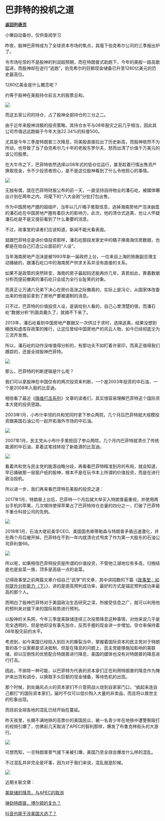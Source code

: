# 巴菲特的投机之道

[**返回列表页**](/gzh/政事堂2019)

小懒自动备份，仅供查阅学习

  

昨夜，股神巴菲特成为了全球资本市场的焦点，其麾下伯克希尔公司的三季报出炉了。

  

令市场吃惊的不是股神的利润超预期，而在特朗普式助跑下，今年的美股一路高歌猛进，而股神却在逆行“逃跑”，伯克希尔的巨额现金储备已升至1280亿美元的历史最高位。

  

1280亿美金是什么概念呢？

  

约等于股神在美股持仓前五大的股票总和。  

  

![](https://mmbiz.qpic.cn/mmbiz_png/rxhS23yu8cN7LBjl1yRunGIHJyPtM4A3QNSddFlh5cINXBcTh5N8KKhibeEUz7HsnCQIzuz2IFP1MHgTBy5SFCg/640?wx_fmt=png)

  

而这五家公司的持仓，占了股神全部持仓的三分之二。

  

由于近年来股神消极的投资策略，其持仓水平与08年股灾之前几乎相当，因此其公司市值远远跑输于今年大涨22.34%的标普500。

  

尤其是今年三季度特朗普三次降息，将美股直接拉出了历史新高，而股神依然不为所动，也导致了当了伯克希尔几十年的老股东罗尔夫，怒而出清了价值千万美元的该公司股票。

  

在大牛市之下，巴菲特依然选择以08年式的低仓位运行，甚至趁着行情出售资产换取现金，令不少投资者担心，是不是这位股神看到了什么令他担心的事情。

  

![](https://mmbiz.qpic.cn/mmbiz_png/rxhS23yu8cN7LBjl1yRunGIHJyPtM4A3BbOVWWAXhDmsgfNFcmW00GZro1PZ6LukDJ39hV56pw4aOz5TQTPJ6Q/640?wx_fmt=png)

  

无独有偶，就在巴菲特财报公布的前一天，一直坚持自持物业的潘石屹，被媒体曝出计划在两年之内，将麾下的“八大金刚”分批打包出售。

  

作为中国房地产圈的超级IP，当年以几斤橘子套取信息，逃掉海南房地产泡沫崩盘的潘石屹在中国房地产圈有着巨大的影响力，此次，他的清仓式逃离，也让人怀疑潘石屹是不是又提前看到了什么重要的消息。

  

不过，政事堂的读者们应该知道，新闻不能光看表面。

  

就跟巴菲特总是讲价值投资那样，潘石屹那段发家史中的橘子换南海住房数据，也都是在给自己打造公众面前的“人设”。  

  

当年海南房地产泡沫是被1993年新一届政府上台，一位来自上海的铁腕副总理主动捅破的，跟潘石屹口中的海南房产供求关系并没有直接的关系。

  

如果不是政策的突然转变，海南的房子最起码还能再炒几年，真若如此，靠着数据分析而提前撤离的潘石屹只会成为全行业耻笑的对象。

  

而真正让万通六兄弟下决心在房价高涨之际撤离的，实际上是冯仑，从国家体改委出来的他提前拿到了房地产要被遏制的消息。

  

只不过，巴菲特的价值投资人设，是装给别人看的，自己心里清楚的很，而潘石屹“数据分析”的面具戴久了，就摘不下来了。  

  

2013年，潘石屹看到中国房地产数据又一次供过于求时，选择逃离，结果没想到棚改和虚库存政策的推行，让这位曾经中国房地产的风云人物，如今已经彻底沦为三流开发商。  

  

所以，潘石屹的动作没啥值得分析的，有那功夫不如盯着许家印，而真正值得我们跟踪的，还是全球股神巴菲特。  

  

![](https://mmbiz.qpic.cn/mmbiz_jpg/rxhS23yu8cN7LBjl1yRunGIHJyPtM4A3NPEqib3obibLe2EHHHH1Tddakz9XnGQ5cWia5sialy3gQ7icPBIYh41fkgA/640?wx_fmt=jpeg)

  

那么，巴菲特的判断逻辑是什么呢？  

  

我们可以拿股神在中国仅有的两次投资来判断，一个是2003年投资的中石油，一个是2008年入股的比亚迪。

  

相信看了最近《[降维打击系列](http://mp.weixin.qq.com/s?__biz=Mzg3MDMwNDIyOA==&mid=2247484242&idx=1&sn=e6bc342c7b5dec758bc651db1f29c9fb&chksm=ce8e93d9f9f91acf4f5ff9a539c8368f8b23fba97581a24e42897e09dab5fd67ef2704555ea4&scene=21#wechat_redirect)》文章的读者们，其实很容易理解巴菲特这个国际资本大佬的投资思路。

  

2003年1月，小布什率领的共和党同时拿下参众两院，几个月后巴菲特就大规模投资跟美国石油公司一起开拓海外市场的中石油。

  

![](https://mmbiz.qpic.cn/mmbiz_jpg/rxhS23yu8cN7LBjl1yRunGIHJyPtM4A3okqxiaaohToPaxia02GHx5MjleITyoiaHC1UYqr0BibItRNHMLUPxOotPw/640?wx_fmt=jpeg)

  

2007年1月，民主党从小布什手里抢回了参众两院，几个月内巴菲特就清仓了传统能源的中石油，拿着这笔钱转投了新能源的比亚迪。

  

![](https://mmbiz.qpic.cn/mmbiz_jpg/rxhS23yu8cN7LBjl1yRunGIHJyPtM4A3HTIiccgKf9GK4lF9VNfHEwuib5icu0DqW2uS5t889iapoBIIlkOfRgComA/640?wx_fmt=jpeg)

  

看着共和党与民主党的能源战略分歧，再看看巴菲特精准到月的布局，就会知道，早已捅破那一层窗户纸的股神，根本不是在玩书本上所谓的价值投资，而是在进行政治投机。  

  

所以进一步，我们再来看巴菲特在美股的投资之道：

  

2017年1月，特朗普上台后，巴菲特一个月后就大举买入特朗普最重视，并使用两台手机的苹果，几次增持使得苹果占了巴菲特持仓总量的四分之一，打破了巴菲特不重仓科技公司的先例。

  

![](https://mmbiz.qpic.cn/mmbiz_jpg/rxhS23yu8cN7LBjl1yRunGIHJyPtM4A3jQVRrAzDSPGNYR5eNKxlyoAzACZCgIicicEmCEgskFibD68MBqqmmxY7Q/640?wx_fmt=jpeg)

  

2018年1月，石油大佬前美孚CEO、美国国务卿蒂勒森与特朗普矛盾迅速激化，并在两个月后被开掉。巴菲特在不到一年内就清仓式甩卖了作为第一大股东的石油公司菲利普66。

  

![](https://mmbiz.qpic.cn/mmbiz_jpg/rxhS23yu8cN7LBjl1yRunGIHJyPtM4A3R71tqqoYia7icqHfEEtIPP8Yb7vSGEWTpkBBHyGQZL4suuo210VsWTsA/640?wx_fmt=jpeg)

  

所以呢，如果相信巴菲特投资是所谓的价值投资，不管他江湖地位有多高，归根结底也是韭菜一族，顶多是高级一点的韭菜。  

  

记得政事堂之前两篇文章介绍自己“武学”的文章，其中讲招数的下篇《[政事堂：如何提升分析能力（下）](http://mp.weixin.qq.com/s?__biz=MzAwMzU1ODAwOQ==&mid=2650332745&idx=1&sn=ec1c216c4bf36c00fa0ccff4d36d5dc1&chksm=8335215fb442a8492b5d04ca01dba4503b869abb11c25260ca0b9c129f69464f70b62cf18001&scene=21#wechat_redirect)》，讲的是提高预判成功率，最好的方式是锚定预判成功率最高的那个人。

  

而明白了股神巴菲特对于美国政治生态研究之深，所接受信息之广，就可以利用他的预判来对接下来的国际局势进行预判。

  

以股神的关系网，今年三季度美联储连续三次投票降息这种事情，对他来说几乎是完全透明的，但是他却没有事先加仓，反而手握的现金进一步增加，空仓率保持着08年股灾前的水平。

  

考虑到，如今美国已经陷入到巨大的撕裂当中，掌握着国际资本的民主党对于特朗普的各个议案都是坚决抵制，但是在降息的问题上，民主党能够施加影响的美联储，却以压倒性的优势配合特朗普进行降息，美国的媒体也没有对特朗普的降息进行打击。  

  

因此，不排除一种可能，以巴菲特为代表的资本家们正在利用特朗普的降息作为掩护来出货和调仓，以换取手头巨额的现金储备，等待危机的出现。

  

那个时候，到处煽风点火的资本家们不介意把战火烧到自家家门口，“疯起来连自己都打”的国际资本家们，届时不仅可以低价购入大量的非卖品，而且将以救世主的形象出现。

  

而目前全球各地的混乱已经开始在蔓延。

  

昨天夜里，长期不满地铁的高票价的美国民众，被一名青少年在地铁中遭警察殴打的视频引爆了，仿佛前几天取消了APEC的智利那样，爆发了布鲁克林街头的大游行。

  

![](https://mmbiz.qpic.cn/mmbiz_jpg/rxhS23yu8cN7LBjl1yRunGIHJyPtM4A3NOKAh43vuK4VrHviakIVTK9ZKqlz7RgEyLfviaSw6mO9OXY1pE8gsYow/640?wx_fmt=jpeg)

  

可想而知，一旦特朗普景气接下来被引爆，美国乃至全球会爆发什么样的混乱。  

  

不过混乱并非完全是坏事，因为对于我们来说，混乱就是阶梯。

  

![](https://mmbiz.qpic.cn/mmbiz_jpg/rxhS23yu8cPp0iaKAfe0ZsWfgGcY72o9Nror8TicrtnlDsqzY7y4Kum4fM3X0FMEGlbvm9HvZUiaETSnLt4DHNLbQ/640?wx_fmt=jpeg)

  

近期关联文章：  

[美联储的降息，与APEC的取消](http://mp.weixin.qq.com/s?__biz=MzAwMzU1ODAwOQ==&mid=2650332986&idx=1&sn=effad8a301890ad52d37536479d99fdf&chksm=8335202cb442a93a5de81712c85a26bbcc40a9d650d5ac8ff2a7a29196d5311cea6dffe91f34&scene=21#wechat_redirect)  

[弹劾特朗普，博尔顿的复仇？](http://mp.weixin.qq.com/s?__biz=MzAwMzU1ODAwOQ==&mid=2650332990&idx=1&sn=0d6e74fbdda376a976243c73dd3caa4d&chksm=83352028b442a93eb4d07ba16753b01d66681b06fa0925e9b921c9b412deb19dc8e57889c58d&scene=21#wechat_redirect)  

[抖音也能干涉美国大选了？](http://mp.weixin.qq.com/s?__biz=MzAwMzU1ODAwOQ==&mid=2650333000&idx=1&sn=fcfa90441b819fcb156613dada75e575&chksm=8335205eb442a948928379c536a11c2296ec18e3fdda3dcf3541c33bf4da29389a2ad63ab74d&scene=21#wechat_redirect)  

